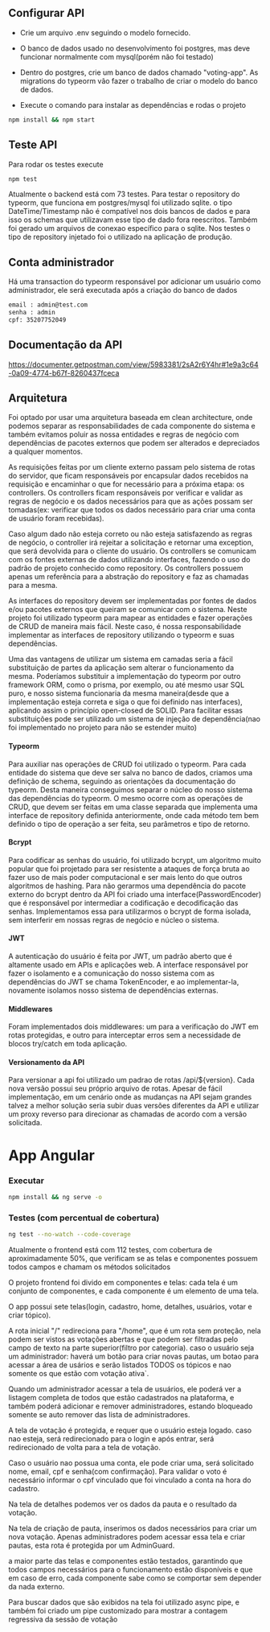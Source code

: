 ## Configurar API

* Crie um arquivo .env seguindo o modelo fornecido.
* O banco de dados usado no desenvolvimento foi postgres, mas deve funcionar normalmente com mysql(porém não foi testado)
* Dentro do postgres, crie um banco de dados chamado "voting-app". As migrations do typeorm vão fazer o trabalho de criar o modelo do banco de dados.

* Execute o comando para instalar as dependências e rodas o projeto
```bash
npm install && npm start
```

## Teste API
Para rodar os testes execute
```bash
npm test
```
Atualmente o backend está com 73 testes. Para testar o repository do typeorm, que funciona em postgres/mysql foi utilizado sqlite. o tipo DateTime/Timestamp não é compatível nos dois bancos de dados e para isso os schemas que utilizavam esse tipo de dado fora reescritos. Também foi gerado um arquivos de conexao específico para o sqlite. Nos testes o tipo de repository injetado foi o utilizado na aplicação de produção.

## Conta administrador
Há uma transaction do typeorm responsável por adicionar um usuário como administrador, ele será executada após a criação do banco de dados
```bash
email : admin@test.com
senha : admin
cpf: 35207752049
```

## Documentação da API
https://documenter.getpostman.com/view/5983381/2sA2r6Y4hr#1e9a3c64-0a09-4774-b67f-8260437fceca


## Arquitetura
  Foi optado por usar uma arquitetura baseada em clean architecture, onde podemos separar as responsabilidades de cada componente do sistema e também evitamos poluir as nossa entidades e regras de negócio com dependências de pacotes externos que podem ser alterados e depreciados a qualquer momentos.

As requisições feitas por um cliente externo passam pelo sistema de rotas do servidor, que ficam responsáveis por encapsular dados recebidos na requisição e encaminhar o que for necessário para a próxima etapa: os controllers.
Os controllers ficam responsáveis por verificar e validar as regras de negócio e os dados necessários para que as ações possam ser tomadas(ex: verificar que todos os dados necessário para criar uma conta de usuário foram recebidas). 

Caso algum dado não esteja correto ou não esteja satisfazendo as regras de negócio, o controller irá rejeitar a solicitação e retornar uma exception, que será devolvida para o cliente do usuário.
Os controllers se comunicam com os fontes externas de dados utilizando interfaces, fazendo o uso do padrão de projeto conhecido como repository. Os controllers possuem apenas um referência para a abstração do repository e faz as chamadas para a mesma.

As interfaces do repository devem ser implementadas por fontes de dados e/ou pacotes externos que queiram se comunicar com o sistema. Neste projeto foi utilizado typeorm para mapear as entidades e fazer operações de CRUD de maneira mais fácil. Neste caso, é nossa responsabilidade implementar as interfaces de repository utilizando o typeorm e suas dependências. 

Uma das vantagens de utilizar um sistema em camadas seria a fácil substituição de partes da aplicação sem alterar o funcionamento da mesma. Poderíamos substituir a implementação do typeorm por outro framework ORM, como o prisma, por exemplo, ou até mesmo usar SQL puro, e nosso sistema funcionaria da mesma maneira(desde que a implementação esteja correta e siga o que foi definido nas interfaces), aplicando assim o princípio open-closed de SOLID. Para facilitar essas substituições pode ser utilizado um sistema de injeção de dependência(nao foi implementado no projeto para não se estender muito)

#### Typeorm
Para auxiliar nas operações de CRUD foi utilizado o typeorm. Para cada entidade do sistema que deve ser salva no banco de dados, criamos uma definição de schema, seguindo as orientações da documentação do typeorm. Desta maneira conseguimos separar o núcleo do nosso sistema das dependências do typeorm.
O mesmo ocorre com as operações de CRUD, que devem ser feitas em uma classe separada que implementa uma interface de repository definida anteriormente, onde cada método tem bem definido o tipo de operação a ser feita, seu parâmetros e tipo de retorno.

#### Bcrypt
Para codificar as senhas do usuário, foi utilizado bcrypt, um algoritmo muito popular que foi projetado para ser resistente a ataques de força bruta ao fazer uso de mais poder computacional e ser mais lento do que outros algoritmos de hashing. Para não gerarmos uma dependência do pacote externo do bcrypt dentro da API foi criado uma interface(PasswordEncoder) que é responsável por intermediar a codificação e decodificação das senhas. Implementamos essa para utilizarmos o bcrypt de forma isolada, sem interferir em nossas regras de negócio e núcleo o sistema.

#### JWT
A autenticação do usuário é feita por JWT, um padrão aberto que é altamente usado em APIs e aplicações web. A interface responsável por fazer o isolamento e a comunicação do nosso sistema com as dependências do JWT se chama TokenEncoder, e ao implementar-la, novamente isolamos nosso sistema de dependências externas.

#### Middlewares
Foram implementados dois middlewares: um para a verificação do JWT em rotas protegidas, e outro para interceptar erros sem a necessidade de blocos try/catch em toda aplicação.

#### Versionamento da API
Para versionar a api foi utilizado um padrao de rotas /api/${version}. Cada nova versão possui seu próprio arquivo de rotas. Apesar de fácil implementação, em um cenário onde as mudanças na API sejam grandes talvez a melhor solução seria subir duas versões diferentes da API e utilizar um proxy reverso para direcionar as chamadas de acordo com a versão solicitada.


# App Angular

### Executar
```bash
npm install && ng serve -o
```

### Testes (com percentual de cobertura)
```bash
ng test --no-watch --code-coverage
```
Atualmente o frontend está com 112 testes, com cobertura de aproximadamente 50%, que verificam se as telas e componentes possuem todos campos e chamam os métodos solicitados

O projeto frontend foi divido em componentes e telas: cada tela é um conjunto de componentes, e cada componente é um elemento de uma tela.

O app possui sete telas(login, cadastro, home, detalhes, usuários, votar e criar tópico).

A rota inicial "/" redireciona para "/home", que é um rota sem proteção, nela podem ser vistos as votações abertas e que podem ser filtradas pelo campo de texto na parte superior(filtro por categoria). 
caso o usuário seja um administrador: haverá um botão para criar novas pautas, um botao para acessar a área de usários e serão listados TODOS os tópicos e nao somente os que estão com votação ativa`.

Quando um administrador acessar a tela de usuários, ele poderá ver a listagem completa de todos que estão cadastrados na plataforma, e também poderá adicionar e remover administradores, estando bloqueado somente se auto remover das lista de administradores.

A tela de votação é protegida, e requer que o usuário esteja logado. caso nao esteja, será redirecionado para o login e após entrar, será redirecionado de volta para a tela de votação.

Caso o usuário nao possua uma conta, ele pode criar uma, será solicitado nome, email, cpf e senha(com confirmação). Para validar o voto é necessário informar o cpf vinculado que foi vinculado a conta na hora do cadastro.

Na tela de detalhes podemos ver os dados da pauta e o resultado da votação.

Na tela de criação de pauta, inserimos os dados necessários para criar um nova votação. Apenas administradores podem acessar essa tela e criar pautas, esta rota é protegida por um AdminGuard.

a maior parte das telas e componentes estão testados, garantindo que todos campos necessários para o funcionamento estão disponíveis e que em caso de erro, cada componente sabe como se comportar sem depender da nada externo.

Para buscar dados que são exibidos na tela foi utilizado async pipe, e também foi criado um pipe customizado para mostrar a contagem regressiva da sessão de votação

